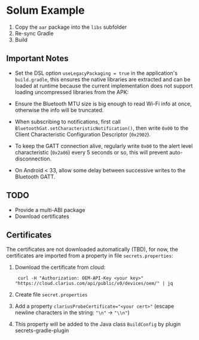 Solum Example
====

1. Copy the `aar` package into the `libs` subfolder
2. Re-sync Gradle
3. Build

Important Notes
----

- Set the DSL option `useLegacyPackaging = true` in the application's `build.gradle`, this ensures the native libraries are extracted and can be loaded at runtime because the current implementation does not support loading uncompressed libraries from the APK:

- Ensure the Bluetooth MTU size is big enough to read Wi-Fi info at once, otherwise the info will be truncated.

- When subscribing to notifications, first call `BluetoothGat.setCharacteristicNotification()`, then write `0x00` to the Client Characteristic Configuration Descriptor (`0x2902`).

- To keep the GATT connection alive, regularly write `0x00` to the alert level characteristic (`0x2a06`) every 5 seconds or so, this will prevent auto-disconnection.

- On Android < 33, allow some delay between successive writes to the Bluetooth GATT.

TODO
----

* Provide a multi-ABI package
* Download certificates

Certificates
----

The certificates are not downloaded automatically (TBD), for now, the certificates are imported from a property in file `secrets.properties`:

1. Download the certificate from cloud:

        curl -H "Authorization: OEM-API-Key <your key>" "https://cloud.clarius.com/api/public/v0/devices/oem/" | jq

2. Create file `secret.properties`

3. Add a property `clariusProbeCertificate="<your cert>"` (escape newline characters in the string: `"\n"` -> `"\\n"`)

4. This property will be added to the Java class `BuildConfig` by plugin secrets-gradle-plugin
